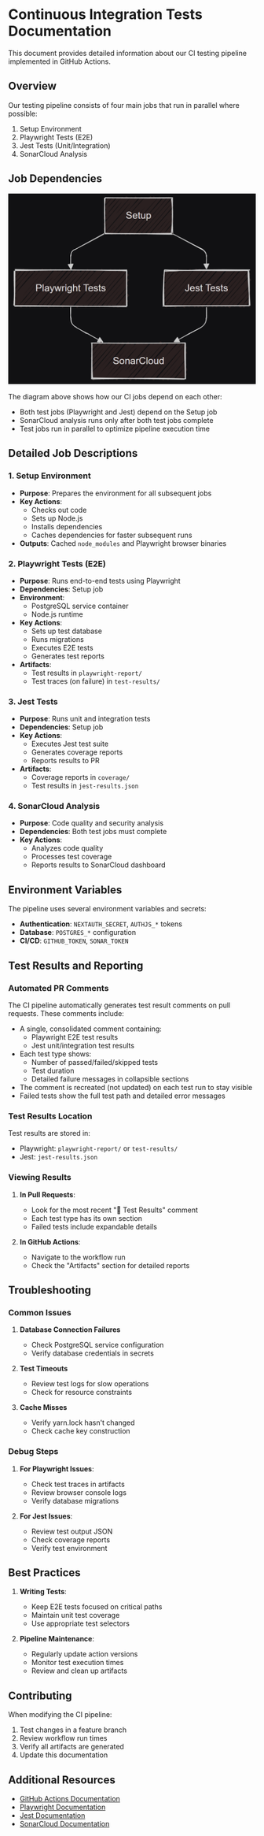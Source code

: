 # Continuous Integration Tests Documentation

This document provides detailed information about our CI testing pipeline implemented in GitHub Actions.

## Overview

Our testing pipeline consists of four main jobs that run in parallel where possible:
1. Setup Environment
2. Playwright Tests (E2E)
3. Jest Tests (Unit/Integration)
4. SonarCloud Analysis

## Job Dependencies

![CI Tests Job Dependencies](./docs/assets/ci-tests-job-deps.png)

The diagram above shows how our CI jobs depend on each other:
- Both test jobs (Playwright and Jest) depend on the Setup job
- SonarCloud analysis runs only after both test jobs complete
- Test jobs run in parallel to optimize pipeline execution time

## Detailed Job Descriptions

### 1. Setup Environment
- **Purpose**: Prepares the environment for all subsequent jobs
- **Key Actions**:
  - Checks out code
  - Sets up Node.js
  - Installs dependencies
  - Caches dependencies for faster subsequent runs
- **Outputs**: Cached `node_modules` and Playwright browser binaries

### 2. Playwright Tests (E2E)
- **Purpose**: Runs end-to-end tests using Playwright
- **Dependencies**: Setup job
- **Environment**:
  - PostgreSQL service container
  - Node.js runtime
- **Key Actions**:
  - Sets up test database
  - Runs migrations
  - Executes E2E tests
  - Generates test reports
- **Artifacts**:
  - Test results in `playwright-report/`
  - Test traces (on failure) in `test-results/`

### 3. Jest Tests
- **Purpose**: Runs unit and integration tests
- **Dependencies**: Setup job
- **Key Actions**:
  - Executes Jest test suite
  - Generates coverage reports
  - Reports results to PR
- **Artifacts**:
  - Coverage reports in `coverage/`
  - Test results in `jest-results.json`

### 4. SonarCloud Analysis
- **Purpose**: Code quality and security analysis
- **Dependencies**: Both test jobs must complete
- **Key Actions**:
  - Analyzes code quality
  - Processes test coverage
  - Reports results to SonarCloud dashboard

## Environment Variables

The pipeline uses several environment variables and secrets:
- **Authentication**: `NEXTAUTH_SECRET`, `AUTHJS_*` tokens
- **Database**: `POSTGRES_*` configuration
- **CI/CD**: `GITHUB_TOKEN`, `SONAR_TOKEN`

## Test Results and Reporting

### Automated PR Comments
The CI pipeline automatically generates test result comments on pull requests. These comments include:

- A single, consolidated comment containing:
  - Playwright E2E test results
  - Jest unit/integration test results
- Each test type shows:
  - Number of passed/failed/skipped tests
  - Test duration
  - Detailed failure messages in collapsible sections
- The comment is recreated (not updated) on each test run to stay visible
- Failed tests show the full test path and detailed error messages

### Test Results Location
Test results are stored in:
- Playwright: `playwright-report/` or `test-results/`
- Jest: `jest-results.json`

### Viewing Results
1. **In Pull Requests**:
   - Look for the most recent "🚀 Test Results" comment
   - Each test type has its own section
   - Failed tests include expandable details

2. **In GitHub Actions**:
   - Navigate to the workflow run
   - Check the "Artifacts" section for detailed reports

## Troubleshooting

### Common Issues

1. **Database Connection Failures**
   - Check PostgreSQL service configuration
   - Verify database credentials in secrets

2. **Test Timeouts**
   - Review test logs for slow operations
   - Check for resource constraints

3. **Cache Misses**
   - Verify yarn.lock hasn't changed
   - Check cache key construction

### Debug Steps

1. **For Playwright Issues**:
   - Check test traces in artifacts
   - Review browser console logs
   - Verify database migrations

2. **For Jest Issues**:
   - Review test output JSON
   - Check coverage reports
   - Verify test environment

## Best Practices

1. **Writing Tests**:
   - Keep E2E tests focused on critical paths
   - Maintain unit test coverage
   - Use appropriate test selectors

2. **Pipeline Maintenance**:
   - Regularly update action versions
   - Monitor test execution times
   - Review and clean up artifacts

## Contributing

When modifying the CI pipeline:
1. Test changes in a feature branch
2. Review workflow run times
3. Verify all artifacts are generated
4. Update this documentation

## Additional Resources

- [GitHub Actions Documentation](https://docs.github.com/en/actions)
- [Playwright Documentation](https://playwright.dev)
- [Jest Documentation](https://jestjs.io)
- [SonarCloud Documentation](https://sonarcloud.io/documentation)